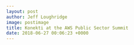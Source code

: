 ```yaml
---
layout: post
author: Jeff Loughridge
image: postimage
title: Konekti at the AWS Public Sector Summit
date: 2018-06-27 00:06:23 +0000
---
```

